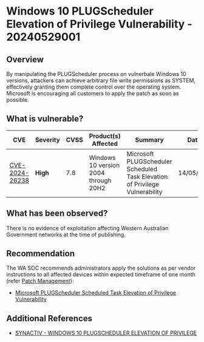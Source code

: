 # Windows 10 PLUGScheduler Elevation of Privilege Vulnerability - 20240529001

## Overview

By manipulating the PLUGScheduler process on vulnerbale Windows 10 versions, attackers can achieve arbitrary file write permissions as SYSTEM, effectively granting them complete control over the operating system. Microsoft is encouraging all customers to apply the patch as soon as possible.

## What is vulnerable?

| CVE  | Severity     | CVSS | Product(s) Affected | Summary | Dated |
| ---- | ------------ | ---- | ------------------- | ------- | ----- |
| [CVE-2024-26238](https://nvd.nist.gov/vuln/detail/CVE-2024-26238) | **High** | 7.8  | Windows 10 version 2004 through 20H2 | Microsoft PLUGScheduler Scheduled Task Elevation of Privilege Vulnerability        | 14/05/2024       |

## What has been observed?

There is no evidence of exploitation affecting Western Australian Government networks at the time of publishing.

## Recommendation

The WA SOC recommends administrators apply the solutions as per vendor instructions to all affected devices within expected timeframe of one month (refer [Patch Management](../guidelines/patch-management.md)):

- [Microsoft PLUGScheduler Scheduled Task Elevation of Privilege Vulnerability](https://msrc.microsoft.com/update-guide/vulnerability/CVE-2024-26238)

## Additional References

- [SYNACTIV - WINDOWS 10 PLUGSCHEDULER ELEVATION OF PRIVILEGE](https://www.synacktiv.com/advisories/windows-10-plugscheduler-elevation-of-privilege)
